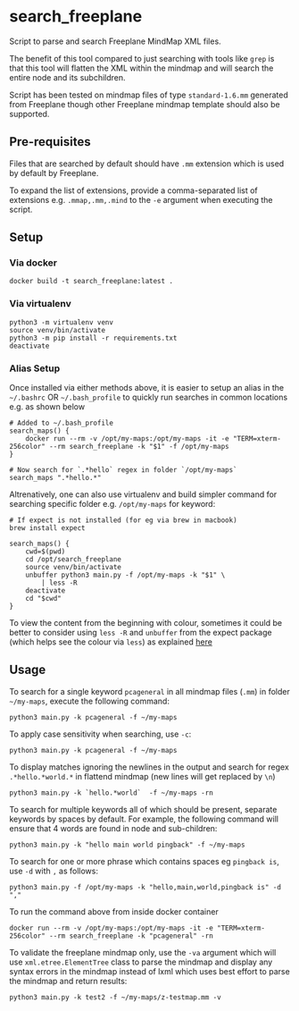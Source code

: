 # search_freeplane

Script to parse and search Freeplane MindMap XML files. 

The benefit of this tool compared to just searching with tools like `grep` is that this tool will flatten the XML within the mindmap and will search the entire node and its subchildren. 

Script has been tested on mindmap files of type `standard-1.6.mm` generated from Freeplane though other Freeplane mindmap template should also be supported. 

## Pre-requisites

Files that are searched by default should have `.mm` extension which is used by default by Freeplane.

To expand the list of extensions, provide a comma-separated list of extensions e.g. `.mmap,.mm,.mind` to the `-e` argument when executing the script.

## Setup

### Via docker
```
docker build -t search_freeplane:latest .
```

### Via virtualenv
```
python3 -m virtualenv venv
source venv/bin/activate
python3 -m pip install -r requirements.txt
deactivate
```

### Alias Setup 

Once installed via either methods above, it is easier to setup an alias in the `~/.bashrc` OR `~/.bash_profile` to quickly run searches in common locations e.g. as shown below
```
# Added to ~/.bash_profile
search_maps() {
    docker run --rm -v /opt/my-maps:/opt/my-maps -it -e "TERM=xterm-256color" --rm search_freeplane -k "$1" -f /opt/my-maps
}

# Now search for `.*hello` regex in folder `/opt/my-maps`
search_maps ".*hello.*"
```
Altrenatively, one can also use virtualenv and build simpler command for searching specific folder e.g. `/opt/my-maps` for keyword:
```
# If expect is not installed (for eg via brew in macbook)
brew install expect

search_maps() {
    cwd=$(pwd)
    cd /opt/search_freeplane
    source venv/bin/activate
    unbuffer python3 main.py -f /opt/my-maps -k "$1" \
        | less -R
    deactivate
    cd "$cwd"
}
```

To view the content from the beginning with colour, sometimes it could be better to consider using `less -R` and `unbuffer` from the expect package (which helps see the colour via `less`) as explained [here](https://superuser.com/questions/117841/when-reading-a-file-with-less-or-more-how-can-i-get-the-content-in-colors)


## Usage

To search for a single keyword `pcageneral` in all mindmap files (`.mm`) in folder `~/my-maps`, execute the following command:
```
python3 main.py -k pcageneral -f ~/my-maps
```

To apply case sensitivity when searching, use `-c`:
```
python3 main.py -k pcageneral -f ~/my-maps
``` 

To display matches ignoring the newlines in the output and search for regex `.*hello.*world.*` in flattend mindmap (new lines will get replaced by `\n`)
```
python3 main.py -k `hello.*world`  -f ~/my-maps -rn
```

To search for multiple keywords all of which should be present, separate keywords by spaces by default. For example, the following command will ensure that 4 words are found in node and sub-children:
```
python3 main.py -k "hello main world pingback" -f ~/my-maps
```

To search for one or more phrase which contains spaces eg `pingback is`, use `-d` with `,` as follows:
```
python3 main.py -f /opt/my-maps -k "hello,main,world,pingback is" -d ","
```

To run the command above from inside docker container
```
docker run --rm -v /opt/my-maps:/opt/my-maps -it -e "TERM=xterm-256color" --rm search_freeplane -k "pcageneral" -rn
```

To validate the freeplane mindmap only, use the `-va` argument which will use `xml.etree.ElementTree` class to parse the mindmap and display any syntax errors in the mindmap instead of lxml which uses best effort to parse the mindmap and return results:
```
python3 main.py -k test2 -f ~/my-maps/z-testmap.mm -v
```
